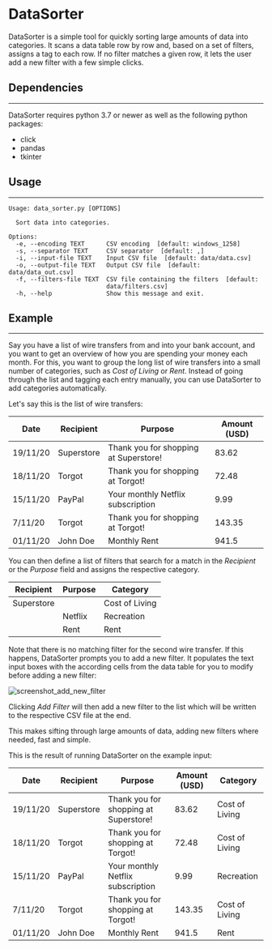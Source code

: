 # DataSorter

DataSorter is a simple tool for quickly sorting large amounts of data into categories. It scans a data table row by row and, based on a set of filters, assigns a tag to each row. If no filter matches a given row, it lets the user add a new filter with a few simple clicks.

## Dependencies
---

DataSorter requires python 3.7 or newer as well as the following python packages:
* click
* pandas
* tkinter

## Usage
---

```
Usage: data_sorter.py [OPTIONS]

  Sort data into categories.

Options:
  -e, --encoding TEXT      CSV encoding  [default: windows_1258]        
  -s, --separator TEXT     CSV separator  [default: ,]
  -i, --input-file TEXT    Input CSV file  [default: data/data.csv]     
  -o, --output-file TEXT   Output CSV file  [default: data/data_out.csv]
  -f, --filters-file TEXT  CSV file containing the filters  [default:   
                           data/filters.csv]
  -h, --help               Show this message and exit.
```

## Example
---

Say you have a list of wire transfers from and into your bank account, and you want to get an overview of how you are spending your money each month. For this, you want to group the long list of wire transfers into a small number of categories, such as _Cost of Living_ or _Rent_. Instead of going through the list and tagging each entry manually, you can use DataSorter to add categories automatically.

Let's say this is the list of wire transfers:

|Date    |Recipient |Purpose                              |Amount (USD)|
|--------|----------|-------------------------------------|------------|
|19/11/20|Superstore|Thank you for shopping at Superstore!|83.62       |
|18/11/20|Torgot    |Thank you for shopping at Torgot!    |72.48       |
|15/11/20|PayPal    |Your monthly Netflix subscription    |9.99        |
|7/11/20 |Torgot    |Thank you for shopping at Torgot!    |143.35      |
|01/11/20|John Doe  |Monthly Rent                         |941.5       |

You can then define a list of filters that search for a match in the _Recipient_ or the _Purpose_ field and assigns the respective category.

|Recipient |Purpose   |Category                             |
|----------|----------|-------------------------------------|
|Superstore|          |Cost of Living                       |
|          |Netflix   |Recreation                           |
|          |Rent      |Rent                                 |

Note that there is no matching filter for the second wire transfer. If this happens, DataSorter prompts you to add a new filter. It populates the text input boxes with the according cells from the data table for you to modify before adding a new filter:

![screenshot_add_new_filter](https://user-images.githubusercontent.com/24793877/233482084-623e534a-bb61-4cf6-bd67-9a7521af7143.png)

Clicking _Add Filter_ will then add a new filter to the list which will be written to the respective CSV file at the end.

This makes sifting through large amounts of data, adding new filters where needed, fast and simple.

This is the result of running DataSorter on the example input:

|Date    |Recipient |Purpose                              |Amount (USD)|Category      |
|--------|----------|-------------------------------------|------------|--------------|
|19/11/20|Superstore|Thank you for shopping at Superstore!|83.62       |Cost of Living|
|18/11/20|Torgot    |Thank you for shopping at Torgot!    |72.48       |Cost of Living|
|15/11/20|PayPal    |Your monthly Netflix subscription    |9.99        |Recreation    |
|7/11/20 |Torgot    |Thank you for shopping at Torgot!    |143.35      |Cost of Living|
|01/11/20|John Doe  |Monthly Rent                         |941.5       |Rent          |